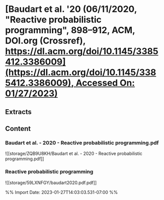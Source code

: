 # [**Baudart et al.** **'20** (06/11/2020, "Reactive probabilistic programming", 898–912, ACM, DOI.org (Crossref), [https://dl.acm.org/doi/10.1145/3385412.3386009](https://dl.acm.org/doi/10.1145/3385412.3386009), Accessed On: 01/27/2023)](zotero://select/library/items/BMTQEWP4)
## Extracts
## Content

### Baudart et al. - 2020 - Reactive probabilistic programming.pdf
![[storage/ZQB9U8KH/Baudart et al. - 2020 - Reactive probabilistic programming.pdf]]

### Reactive probabilistic programming
![[storage/59LXNFGY/baudart2020.pdf.pdf]]


%% Import Date: 2023-01-27T14:03:03.531-07:00 %%
